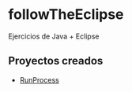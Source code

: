 # followTheEclipse

Ejercicios de Java + Eclipse

## Proyectos creados

* [RunProcess](proyectos/RunProcess)
